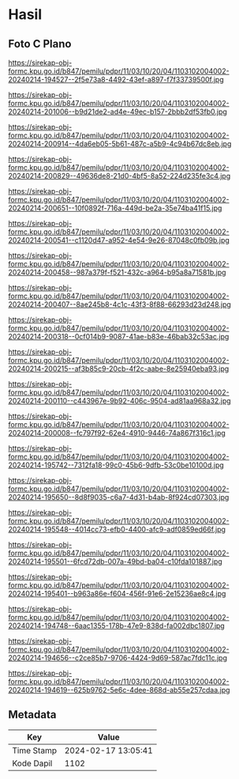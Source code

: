 # Hasil

## Foto C Plano

https://sirekap-obj-formc.kpu.go.id/b847/pemilu/pdpr/11/03/10/20/04/1103102004002-20240214-194527--2f5e73a8-4492-43ef-a897-f7f33739500f.jpg

https://sirekap-obj-formc.kpu.go.id/b847/pemilu/pdpr/11/03/10/20/04/1103102004002-20240214-201006--b9d21de2-ad4e-49ec-b157-2bbb2df53fb0.jpg

https://sirekap-obj-formc.kpu.go.id/b847/pemilu/pdpr/11/03/10/20/04/1103102004002-20240214-200914--4da6eb05-5b61-487c-a5b9-4c94b67dc8eb.jpg

https://sirekap-obj-formc.kpu.go.id/b847/pemilu/pdpr/11/03/10/20/04/1103102004002-20240214-200829--49636de8-21d0-4bf5-8a52-224d235fe3c4.jpg

https://sirekap-obj-formc.kpu.go.id/b847/pemilu/pdpr/11/03/10/20/04/1103102004002-20240214-200651--10f0892f-716a-449d-be2a-35e74ba41f15.jpg

https://sirekap-obj-formc.kpu.go.id/b847/pemilu/pdpr/11/03/10/20/04/1103102004002-20240214-200541--c1120d47-a952-4e54-9e26-87048c0fb09b.jpg

https://sirekap-obj-formc.kpu.go.id/b847/pemilu/pdpr/11/03/10/20/04/1103102004002-20240214-200458--987a379f-f521-432c-a964-b95a8a71581b.jpg

https://sirekap-obj-formc.kpu.go.id/b847/pemilu/pdpr/11/03/10/20/04/1103102004002-20240214-200407--8ae245b8-4c1c-43f3-8f88-66293d23d248.jpg

https://sirekap-obj-formc.kpu.go.id/b847/pemilu/pdpr/11/03/10/20/04/1103102004002-20240214-200318--0cf014b9-9087-41ae-b83e-46bab32c53ac.jpg

https://sirekap-obj-formc.kpu.go.id/b847/pemilu/pdpr/11/03/10/20/04/1103102004002-20240214-200215--af3b85c9-20cb-4f2c-aabe-8e25940eba93.jpg

https://sirekap-obj-formc.kpu.go.id/b847/pemilu/pdpr/11/03/10/20/04/1103102004002-20240214-200110--c443967e-9b92-406c-9504-ad81aa968a32.jpg

https://sirekap-obj-formc.kpu.go.id/b847/pemilu/pdpr/11/03/10/20/04/1103102004002-20240214-200008--fc797f92-62e4-4910-9446-74a867f316c1.jpg

https://sirekap-obj-formc.kpu.go.id/b847/pemilu/pdpr/11/03/10/20/04/1103102004002-20240214-195742--7312fa18-99c0-45b6-9dfb-53c0be10100d.jpg

https://sirekap-obj-formc.kpu.go.id/b847/pemilu/pdpr/11/03/10/20/04/1103102004002-20240214-195650--8d8f9035-c6a7-4d31-b4ab-8f924cd07303.jpg

https://sirekap-obj-formc.kpu.go.id/b847/pemilu/pdpr/11/03/10/20/04/1103102004002-20240214-195548--4014cc73-efb0-4400-afc9-adf0859ed66f.jpg

https://sirekap-obj-formc.kpu.go.id/b847/pemilu/pdpr/11/03/10/20/04/1103102004002-20240214-195501--6fcd72db-007a-49bd-ba04-c10fda101887.jpg

https://sirekap-obj-formc.kpu.go.id/b847/pemilu/pdpr/11/03/10/20/04/1103102004002-20240214-195401--b963a86e-f604-456f-91e6-2e15236ae8c4.jpg

https://sirekap-obj-formc.kpu.go.id/b847/pemilu/pdpr/11/03/10/20/04/1103102004002-20240214-194748--6aac1355-178b-47e9-838d-fa002dbc1807.jpg

https://sirekap-obj-formc.kpu.go.id/b847/pemilu/pdpr/11/03/10/20/04/1103102004002-20240214-194656--c2ce85b7-9706-4424-9d69-587ac7fdc11c.jpg

https://sirekap-obj-formc.kpu.go.id/b847/pemilu/pdpr/11/03/10/20/04/1103102004002-20240214-194619--625b9762-5e6c-4dee-868d-ab55e257cdaa.jpg


## Metadata

| Key        | Value               |
| ---------- | ------------------- |
| Time Stamp | 2024-02-17 13:05:41 |
| Kode Dapil | 1102                |



